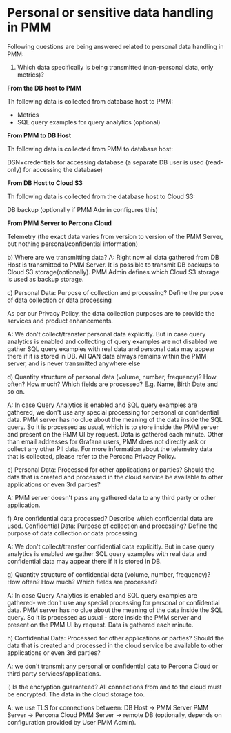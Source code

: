 # Personal or sensitive data handling in PMM

Following questions are being answered related to personal data handling in PMM:

1. Which data specifically is being transmitted (non-personal data, only metrics)?

**From the DB host to PMM**

Th following data is collected from database host to PMM:

- Metrics
- SQL query examples for query analytics (optional)

**From PMM to DB Host**

Th following data is collected from PMM to database host:

DSN+credentials for accessing database (a separate DB user is used (read-only) for accessing the database)

**From DB Host to Cloud S3**

Th following data is collected from the database host to Cloud S3:

DB backup (optionally if PMM Admin configures this)

**From PMM Server to Percona Cloud**

Telemetry (the exact data varies from version to version of the PMM Server, but nothing personal/confidential information)



b) Where are we transmitting data?
A:
Right now all data gathered from DB Host is transmitted to PMM Server.
It is possible to transmit DB backups to Cloud S3 storage(optionally). PMM Admin defines which Cloud S3 storage is used as backup storage.

c) Personal Data: Purpose of collection and processing? Define the purpose of data collection or data processing

As per our Privacy Policy, the data collection purposes are to provide the services and product enhancements.

A: We don't collect/transfer personal data explicitly. But in case query analytics is enabled and collecting of query examples are not disabled we gather SQL query examples with real data and personal data may appear there if it is stored in DB.  All QAN data always remains within the PMM server, and is never transmitted anywhere else

d) Quantity structure of personal data (volume, number, frequency)? How often? How much? Which fields are processed? E.g. Name, Birth Date and so on.

A: In case Query Analytics is enabled and SQL query examples are gathered, we don't use any special processing for personal or confidential data. PMM server has no clue about the meaning of the data inside the SQL query. So it is processed as usual, which is to store inside the PMM server and present on the PMM UI by request.
Data is gathered each minute.
Other than email addresses for Grafana users, PMM does not directly ask or collect any other PII data. For more information about the telemetry data that is collected, please refer to the Percona Privacy Policy. 

e) Personal Data: Processed for other applications or parties? Should the data that is created and processed in the cloud service be available to other applications or even 3rd parties?

A: PMM server doesn't pass any gathered data to any third party or other application.

f) Are confidential data processed? Describe which confidential data are used.
Confidential Data: Purpose of collection and processing? Define the purpose of data collection or data processing

A: We don't collect/transfer confidential data explicitly. But in case query analytics is enabled we gather SQL query examples with real data and confidential data may appear there if it is stored in DB.

g) Quantity structure of confidential data (volume, number, frequency)? How often? How much? Which fields are processed?

A: In case Query Analytics is enabled and SQL query examples are gathered-  we don't use any special processing for personal or confidential data. PMM server has no clue about the meaning of the data inside the SQL query. So it is processed as usual - store inside the PMM server and present on the PMM UI by request.
Data is gathered each minute.

h) Confidential Data: Processed for other applications or parties? Should the data that is created and processed in the cloud service be available to other applications or even 3rd parties?

 A: we don't transmit any personal or confidential data to Percona Cloud or third party services/applications.

i) Is the encryption guaranteed? All connections from and to the cloud must be encrypted. The data in the cloud storage too.

A: we use TLS for connections between:
DB Host -> PMM Server
PMM Server -> Percona Cloud
PMM Server -> remote DB (optionally, depends on configuration provided by User PMM Admin).





